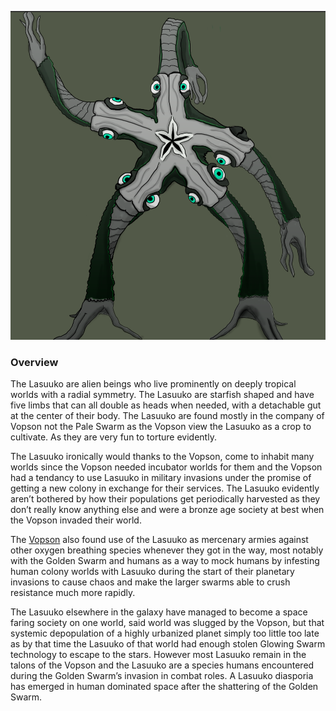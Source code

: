 ![Lasuuko](https://github.com/Insculpo/Sandbox_Galaxy/blob/Galactic/Stellar_Abyss_Setting_Bible/Photo_Directory/Lasuuko.png "Lasuuko")

### Overview

The Lasuuko are alien beings who live prominently on deeply tropical worlds with a radial symmetry.  The Lasuuko are starfish shaped and have five limbs that can all double as heads when needed, with a detachable gut at the center of their body.  The Lasuuko are found mostly in the company of Vopson not the Pale Swarm as the Vopson view the Lasuuko as a crop to cultivate.  As they are very fun to torture evidently.

The Lasuuko ironically would thanks to the Vopson, come to inhabit many worlds since the Vopson needed incubator worlds for them and the Vopson had a tendancy to use Lasuuko in military invasions under the promise of getting a new colony in exchange for their services.  The Lasuuko evidently aren’t bothered by how their populations get periodically harvested as they don’t really know anything else and were a bronze age society at best when the Vopson invaded their world.

The [Vopson](https://github.com/Insculpo/Sandbox_Galaxy/blob/Galactic/Stellar_Abyss_Setting_Bible/2_Sapients/Vopson.md) also found use of the Lasuuko as mercenary armies against other oxygen breathing species whenever they got in the way, most notably with the Golden Swarm and humans as a way to mock humans by infesting human colony worlds with Lasuuko during the start of their planetary invasions to cause chaos and make the larger swarms able to crush resistance much more rapidly.

The Lasuuko elsewhere in the galaxy have managed to become a space faring society on one world, said world was slugged by the Vopson, but that systemic depopulation of a highly urbanized planet simply too little too late as by that time the Lasuuko of that world had enough stolen Glowing Swarm technology to escape to the stars.  However most Lasuuko remain in the talons of the Vopson and the Lasuuko are a species humans encountered during the Golden Swarm’s invasion in combat roles.  A Lasuuko diasporia has emerged in human dominated space after the shattering of the Golden Swarm.
